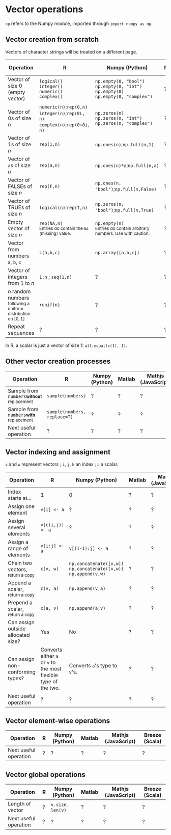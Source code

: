 # Vector operations

`np` refers to the Numpy module, imported through `import numpy as np`.

## Vector creation from scratch

Vectors of character strings will be treated on a different page.

| Operation    | R | Numpy (Python) | Matlab | Mathjs (JavaScript) | Breeze (Scala)
|--------------|---|----------------|--------|---------------------|---------------
| Vector of size 0 (empty vector) | `logical()`<br>`integer()`<br>`numeric()`<br>`complex()` | `np.empty(0, "bool")`<br>`np.empty(0, "int")`<br>`np.empty(0)`<br>`np.empty(0, "complex")` | ? | ? | ?
| Vector of 0s of size $n$ | `numeric(n)`;`rep(0,n)`<br>`integer(n)`;`rep(0L, n)`<br>`complex(n)`;`rep(0+0i, n)`| `np.zeros(n)`<br>`np.zeros(n, "int")`<br>`np.zeros(n, "complex")` | ? | ? | `DenseVector.zeros[Double](n)`
| Vector of 1s of size $n$ | `rep(1,n)` | `np.ones(n)`;`np.full(n,1)` | ? | ? | ?
| Vector of `a`s of size $n$ | `rep(a,n)` | `np.ones(n)*a`;`np.full(n,a)` | ? | ? | ?
| Vector of FALSEs of size $n$ | `rep(F,n)` | `np.ones(n, "bool")`;`np.full(n,False)` | ? | ? | ?
| Vector of TRUEs of size $n$ | `logical(n)`;`rep(T,n)` | `np.zeros(n, "bool")`;`np.full(n,True)` | ? | ? | ?
| Empty vector of size $n$ | `rep(NA,n)`<br><small>Entries do contain the `NA` (missing) value.</small> | `np.empty(n)`<br><small>Entries do contain arbitrary numbers. Use with caution.</small> | ? | ? | ?
| Vector from numbers `a`, `b`, `c` | `c(a,b,c)` | `np.array([a,b,c])` | ? | ? | `DenseVector(a,b,c)`
| Vector of integers from 1 to $n$ | `1:n` ; `seq(1,n)` | ? | ? | ? | ?
| $n$ random numbers <small>following a uniform distribution on $[0,1]$</small> | `runif(n)` | ? | ? | ? | `DenseVector.rand(n)`
| Repeat sequences | ? | ? | ? | ? | ?

In R, a scalar is just a vector of size 1: `all.equal(c(1), 1)`.

## Other vector creation processes

| Operation    | R | Numpy (Python) | Matlab | Mathjs (JavaScript) | Breeze (Scala)
|--------------|---|----------------|--------|---------------------|---------------
| Sample from `numbers`<small>**without** replacement</small> | `sample(numbers)` | ? | ? | ? | ?
| Sample from `numbers`<small>**with** replacement</small> | `sample(numbers, replace=T)` | ? | ? | ? | ?
| Next useful operation | ? | ? | ? | ? | ?

## Vector indexing and assignment

`v` and `w` represent vectors ; `i`, `j`, `k` an index ; `a` a scalar.

| Operation    | R | Numpy (Python) | Matlab | Mathjs (JavaScript) | Breeze (Scala)
|--------------|---|----------------|--------|---------------------|---------------
| Index starts at...        | 1 | 0 | ? | ? | 0
| Assign one element        | `v[i] <- a` | ? | ? | ? | ?
| Assign several elements   | `v[c(i,j)] <- a` | ? | ? | ? | ?
| Assign a range of elements   | `v[i:j] <- a` | `v[(i-1):j] <- a` | ? | ? | `v((i-1) to (j-1)) := a`
| Chain two vectors, <small>return a copy</small> | `c(v, w)` | `np.concatenate([v,w])`<br>`np.concatenate((v,w))`<br>`np.append(v,w)` | ? | ? | `DenseVector.vertcat(v, w)`
| Append a scalar, <small>return a copy</small> | `c(v, a)` | `np.append(v,a)` | ? | ? | ?
| Prepend a scalar, <small>return a copy</small> | `c(a, v)` | `np.append(a,v)` | ? | ? | ?
| Can assign outside allocated size? | Yes | No | ? | ? | ?
| Can assign non-conforming types? | Converts either `a` or `v` to the most flexible type of the two. | Converts `a`'s type to `v`'s. | ? | ? | ?
| Next useful operation | ? | ? | ? | ? | ?

[^1]: On assignment `v[k]<-a`, R converts any vector to the most flexible type between `v` and `a`, following this order where Logical is the least flexible: Logical -> Integer -> Float -> Complex -> Character

## Vector element-wise operations

| Operation    | R | Numpy (Python) | Matlab | Mathjs (JavaScript) | Breeze (Scala)
|--------------|---|----------------|--------|---------------------|---------------
| Next useful operation | ? | ? | ? | ? | ?

## Vector global operations

| Operation    | R | Numpy (Python) | Matlab | Mathjs (JavaScript) | Breeze (Scala)
|--------------|---|----------------|--------|---------------------|---------------
| Length of vector | ? | `v.size`, `len(v)` | ? | ? | ?
| Next useful operation | ? | ? | ? | ? | ?